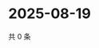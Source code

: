 # 2025-08-19

共 0 条

<!-- BEGIN ZHIHUVIDEO -->
<!-- 最后更新时间 Tue Aug 19 2025 13:12:17 GMT+0800 (China Standard Time) -->

<!-- END ZHIHUVIDEO -->
